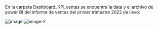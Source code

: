 En la carpeta Dashboard_KPI_ventas se encuentra la data y el archivo de power BI del informe de ventas del primer trimestre 2023 de ilevo:
   
![image](https://github.com/user-attachments/assets/47b8d5d8-887c-4dc6-94c4-48beec2b6fc8)
![image-2](https://github.com/user-attachments/assets/c1dc35d9-4a6d-42cf-b3a0-72692e73e411)
